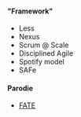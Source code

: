 #### "Framework"
* Less
* Nexus
* Scrum @ Scale
* Disciplined Agile
* Spotify model
* SAFe

#### Parodie
* [FATE](https://medium.com/parallel-agile-blog/fate-framework-from-michael-kusters-b85cb0c0e59)